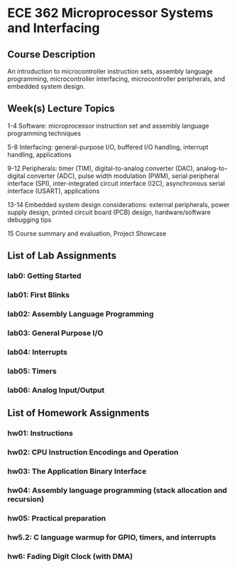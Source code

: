 # ECE 362 Microprocessor Systems and Interfacing
## Course Description
An introduction to microcontroller instruction sets, assembly language programming, microcontroller interfacing, microcontroller peripherals, and embedded system design.

## Week(s) Lecture Topics
1-4 Software: microprocessor instruction set and assembly language programming techniques

5-8 Interfacing: general-purpose I/O, buffered I/O handling, interrupt handling, applications

9-12 Peripherals: timer (TIM), digital-to-analog converter (DAC), analog-to-digital converter (ADC), pulse width modulation (PWM), serial peripheral interface (SPI), inter-integrated circuit interface (I2C),
asynchronous serial interface (USART), applications

13-14 Embedded system design considerations: external peripherals, power supply design, printed
circuit board (PCB) design, hardware/software debugging tips

15 Course summary and evaluation, Project Showcase

## List of Lab Assignments
### lab0: Getting Started
### lab01: First Blinks
### lab02: Assembly Language Programming
### lab03: General Purpose I/O
### lab04: Interrupts
### lab05: Timers
### lab06: Analog Input/Output

## List of Homework Assignments
### hw01: Instructions  
### hw02: CPU Instruction Encodings and Operation  
### hw03: The Application Binary Interface  
### hw04: Assembly language programming (stack allocation and recursion)  
### hw05: Practical preparation  
### hw5.2: C language warmup for GPIO, timers, and interrupts
### hw6: Fading Digit Clock (with DMA)
